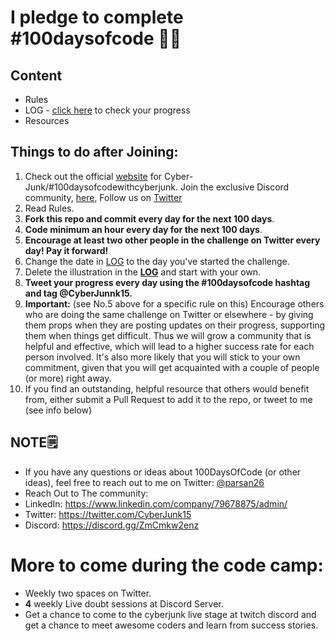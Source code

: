 # I pledge to complete #100daysofcode 🧑‍💻

## Content
* Rules
* LOG - [click here](LOG.md) to check your progress
* Resources

## Things to do after Joining:
1. Check out the official [website](https://sites.google.com/view/cyb3rjunk/home) for Cyber-Junk/#100daysofcodewithcyberjunk. Join the exclusive Discord community, [here](https://discord.gg/ZmCmkw2enz), Follow us on [Twitter](https://twitter.com/CyberJunk15)
2. Read Rules.
3. **Fork this repo and commit every day for the next 100 days**.
4.  **Code minimum an hour every day for the next 100 days**.
5.  **Encourage at least two other people in the challenge on Twitter every day! Pay it forward!**
6.  Change the date in [LOG](LOG.md) to the day you've started the challenge.
7.  Delete the illustration in the [**LOG**](LOG.md) and start with your own.
8.  **Tweet your progress every day using the #100daysofcode hashtag and tag @CyberJunnk15.**
9.  **Important:** (see No.5 above for a specific rule on this) Encourage others who are doing the same challenge on Twitter or elsewhere - by giving them props when they are posting updates on their progress, supporting them when things get difficult. Thus we will grow a community that is helpful and effective, which will lead to a higher success rate for each person involved. It's also more likely that you will stick to your own commitment, given that you will get acquainted with a couple of people (or more) right away.
10.  If you find an outstanding, helpful resource that others would benefit from, either submit a Pull Request to add it to the repo, or tweet to me (see info below)

## NOTE🗒️
* If you have any questions or ideas about 100DaysOfCode (or other ideas), feel free to reach out to me on Twitter: [@parsan26](https://twitter.com/parsan26)
* Reach Out to The community:
* LinkedIn: https://www.linkedin.com/company/79678875/admin/
* Twitter: https://twitter.com/CyberJunk15
* Discord: https://discord.gg/ZmCmkw2enz

# More to come during the code camp: 
* Weekly two spaces on Twitter.
* **4** weekly Live doubt sessions at Discord Server.
* Get a chance to come to the cyberjunk live stage at twitch discord and get a chance to meet awesome coders and learn from success stories.
